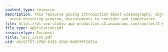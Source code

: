 ```yaml
---
content_type: resource
description: This resource giving introduction about oceanography, objective of an
  ocean observing program, measurements to consider and temperature.
file: https://ol-ocw-studio-app-production.s3.amazonaws.com/courses/2-693-principles-of-oceanographic-instrument-systems-sensors-and-measurements-13-998-spring-2004/49c977572f00639285b89d8f3ff28514_lec1_irish.pdf
file_type: application/pdf
resourcetype: Document
title: lec1_irish.pdf
uid: 49c97757-2f00-6392-85b8-9d8f3ff28514
---
```

